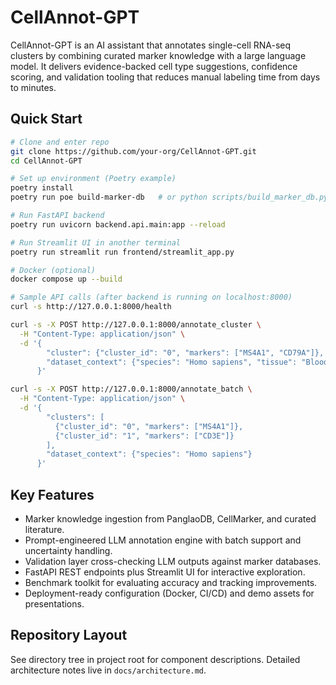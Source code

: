 # CellAnnot-GPT

CellAnnot-GPT is an AI assistant that annotates single-cell RNA-seq clusters by combining curated marker knowledge with a large language model. It delivers evidence-backed cell type suggestions, confidence scoring, and validation tooling that reduces manual labeling time from days to minutes.

## Quick Start

```bash
# Clone and enter repo
git clone https://github.com/your-org/CellAnnot-GPT.git
cd CellAnnot-GPT

# Set up environment (Poetry example)
poetry install
poetry run poe build-marker-db   # or python scripts/build_marker_db.py

# Run FastAPI backend
poetry run uvicorn backend.api.main:app --reload

# Run Streamlit UI in another terminal
poetry run streamlit run frontend/streamlit_app.py

# Docker (optional)
docker compose up --build

# Sample API calls (after backend is running on localhost:8000)
curl -s http://127.0.0.1:8000/health

curl -s -X POST http://127.0.0.1:8000/annotate_cluster \
  -H "Content-Type: application/json" \
  -d '{
        "cluster": {"cluster_id": "0", "markers": ["MS4A1", "CD79A"]},
        "dataset_context": {"species": "Homo sapiens", "tissue": "Blood"}
      }'

curl -s -X POST http://127.0.0.1:8000/annotate_batch \
  -H "Content-Type: application/json" \
  -d '{
        "clusters": [
          {"cluster_id": "0", "markers": ["MS4A1"]},
          {"cluster_id": "1", "markers": ["CD3E"]}
        ],
        "dataset_context": {"species": "Homo sapiens"}
      }'
```

## Key Features

- Marker knowledge ingestion from PanglaoDB, CellMarker, and curated literature.
- Prompt-engineered LLM annotation engine with batch support and uncertainty handling.
- Validation layer cross-checking LLM outputs against marker databases.
- FastAPI REST endpoints plus Streamlit UI for interactive exploration.
- Benchmark toolkit for evaluating accuracy and tracking improvements.
- Deployment-ready configuration (Docker, CI/CD) and demo assets for presentations.

## Repository Layout

See directory tree in project root for component descriptions. Detailed architecture notes live in `docs/architecture.md`.
